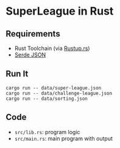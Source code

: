# SuperLeague in Rust

## Requirements

- Rust Toolchain (via [Rustup.rs](https://rustup.rs/))
- [Serde JSON](https://docs.rs/serde_json/latest/serde_json/)

## Run It

    cargo run -- data/super-league.json
    cargo run -- data/challenge-league.json
    cargo run -- data/sorting.json

## Code

- `src/lib.rs`: program logic
- `src/main.rs`: main program with output